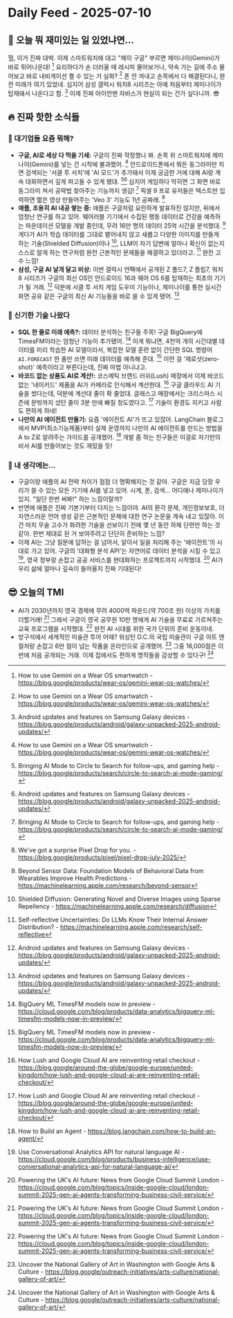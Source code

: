 # Daily Feed - 2025-07-10

## 👋 오늘 뭐 재미있는 일 있었냐면...

헐, 이거 진짜 대박. 이제 스마트워치에 대고 "헤이 구글" 부르면 제미나이(Gemini)가 바로 튀어나온대! [^6] 요리하다가 손 더러울 때 레시피 물어보거나, 약속 가는 길에 주소 물어보고 바로 내비게이션 켤 수 있는 거 실화? [^6] 폰 안 꺼내고 손목에서 다 해결된다니, 완전 미래가 여기 있었네. 심지어 삼성 갤럭시 워치8 시리즈는 아예 처음부터 제미나이가 탑재돼서 나온다고 함. [^8] 이제 진짜 아이언맨 자비스가 현실이 되는 건가 싶다니까. 😎

## 🔥 진짜 핫한 소식들

### 📱 대기업들 요즘 뭐해?

- **구글, AI로 세상 다 먹을 기세:** 구글이 진짜 작정했나 봐. 손목 위 스마트워치에 제미나이(Gemini)를 넣는 건 시작에 불과했어. [^6] 안드로이드폰에서 뭐든 동그라미만 치면 검색되는 '서클 투 서치'에 'AI 모드'가 추가돼서 이제 궁금한 거에 대해 AI랑 계속 대화하면서 깊게 파고들 수 있게 됐대. [^7][^8] 심지어 게임하다 막히면 그 화면 바로 동그라미 쳐서 공략법 찾아주는 기능까지 생김! [^7] 픽셀 9 프로 유저들은 텍스트만 입력하면 짧은 영상 만들어주는 'Veo 3' 기능도 1년 공짜래. [^12]
- **애플, 조용히 AI 내공 쌓는 중:** 애플은 구글처럼 요란하게 발표하진 않지만, 뒤에서 엄청난 연구를 하고 있어. 웨어러블 기기에서 수집된 행동 데이터로 건강을 예측하는 파운데이션 모델을 개발 중인데, 무려 16만 명의 데이터 25억 시간을 분석했대. [^4] 게다가 AI가 학습 데이터를 그대로 뱉어내지 않고 새롭고 다양한 이미지를 만들게 하는 기술(Shielded Diffusion)이나 [^3], LLM이 자기 답변에 얼마나 확신이 없는지 스스로 알게 하는 연구처럼 완전 근본적인 문제들을 해결하고 있더라고. [^10] 완전 고수 느낌!
- **삼성, 구글 AI 날개 달고 비상:** 이번 갤럭시 언팩에서 공개된 Z 폴드7, Z 플립7, 워치8 시리즈가 구글의 최신 OS인 안드로이드 16과 웨어 OS 6를 탑재하는 최초의 기기가 될 거래. [^8] 덕분에 서클 투 서치 게임 도우미 기능이나, 제미나이를 통한 실시간 화면 공유 같은 구글의 최신 AI 기능들을 바로 쓸 수 있게 됐어. [^8]

### 🤖 신기한 기술 나왔다

- **SQL 한 줄로 미래 예측?:** 데이터 분석하는 친구들 주목! 구글 BigQuery에 TimesFM이라는 엄청난 기능이 추가됐어. [^9] 이게 뭐냐면, 4천억 개의 시간대별 데이터를 미리 학습한 AI 모델이라서, 복잡한 모델 훈련 없이 간단한 SQL 명령어 `AI.FORECAST` 한 줄만 쓰면 미래 데이터를 예측해 준대. [^9] 이런 걸 '제로샷(zero-shot)' 예측이라고 부른다는데, 진짜 마법 아니냐고.
- **바코드 없는 상품도 AI로 계산!:** 코스메틱 브랜드 러쉬(Lush) 매장에서 이제 바코드 없는 '네이키드' 제품을 AI가 카메라로 인식해서 계산한대. [^5] 구글 클라우드 AI 기술을 썼다는데, 덕분에 계산대 줄이 확 줄었대. 글래스고 매장에서는 크리스마스 시즌에 문밖까지 섰던 줄이 3분 만에 빠질 정도였다고. [^5] 기술이 환경도 지키고 사람도 편하게 하네!
- **나만의 AI 에이전트 만들기:** 요즘 '에이전트 AI'가 뜨고 있잖아. LangChain 블로그에서 MVP(최소기능제품)부터 실제 운영까지 나만의 AI 에이전트를 만드는 방법을 A to Z로 알려주는 가이드를 공개했어. [^14] 개발 좀 하는 친구들은 이걸로 자기만의 비서 AI를 만들어보는 것도 재밌을 듯!

### 💭 내 생각에는...

- 구글이랑 애플의 AI 전략 차이가 점점 더 명확해지는 것 같아. 구글은 지금 당장 우리가 쓸 수 있는 모든 기기에 AI를 넣고 있어. 시계, 폰, 검색... 어디에나 제미나이가 있지. "일단 한번 써봐!" 하는 느낌이랄까?
- 반면에 애플은 진짜 기본기부터 다지는 느낌이야. AI의 환각 문제, 개인정보보호, 더 자연스러운 언어 생성 같은 근본적인 문제에 대한 연구 논문을 계속 내고 있잖아. 이건 마치 무술 고수가 화려한 기술을 선보이기 전에 몇 년 동안 하체 단련만 하는 것 같아. 한번 제대로 된 거 보여주려고 단단히 준비하는 느낌?
- 이제 AI는 그냥 질문에 답하는 걸 넘어서, 알아서 일을 처리해 주는 '에이전트'의 시대로 가고 있어. 구글의 '대화형 분석 API'는 자연어로 데이터 분석을 시킬 수 있고 [^13], 영국 정부랑 손잡고 공공 서비스를 현대화하는 프로젝트까지 시작했대. [^2] AI가 우리 삶에 얼마나 깊숙이 들어올지 진짜 기대된다!

## 😎 오늘의 TMI

- AI가 2030년까지 영국 경제에 무려 4000억 파운드(약 700조 원) 이상의 가치를 더할거래! [^2] 그래서 구글이 영국 공무원 10만 명에게 AI 기술을 무료로 가르쳐주는 교육 프로그램을 시작했대. [^2] 완전 AI 시대를 위한 국가 단위의 준비 운동이네.
- 방구석에서 세계적인 미술관 투어 어때? 워싱턴 D.C.의 국립 미술관이 구글 아트 앤 컬처랑 손잡고 6만 점이 넘는 작품을 온라인으로 공개했어. [^1] 그중 16,000점은 이번에 처음 공개되는 거래. 이제 집에서도 편하게 명작들을 감상할 수 있다구! [^1]

[^1]: Uncover the National Gallery of Art in Washington with Google Arts & Culture - https://blog.google/outreach-initiatives/arts-culture/national-gallery-of-art/
[^2]: Powering the UK's AI future: News from Google Cloud Summit London - https://cloud.google.com/blog/topics/inside-google-cloud/london-summit-2025-gen-ai-agents-transforming-business-civil-service/
[^3]: Shielded Diffusion: Generating Novel and Diverse Images using Sparse Repellency - https://machinelearning.apple.com/research/diffusion
[^4]: Beyond Sensor Data: Foundation Models of Behavioral Data from Wearables Improve Health Predictions - https://machinelearning.apple.com/research/beyond-sensor
[^5]: How Lush and Google Cloud AI are reinventing retail checkout - https://blog.google/around-the-globe/google-europe/united-kingdom/how-lush-and-google-cloud-ai-are-reinventing-retail-checkout/
[^6]: How to use Gemini on a Wear OS smartwatch - https://blog.google/products/wear-os/gemini-wear-os-watches/
[^7]: Bringing AI Mode to Circle to Search for follow-ups, and gaming help - https://blog.google/products/search/circle-to-search-ai-mode-gaming/
[^8]: Android updates and features on Samsung Galaxy devices - https://blog.google/products/android/galaxy-unpacked-2025-android-updates/
[^9]: BigQuery ML TimesFM models now in preview - https://cloud.google.com/blog/products/data-analytics/bigquery-ml-timesfm-models-now-in-preview/
[^10]: Self-reflective Uncertainties: Do LLMs Know Their Internal Answer Distribution? - https://machinelearning.apple.com/research/self-reflective
[^11]: CommVQ: Commutative Vector Quantization for KV Cache Compression - https://machinelearning.apple.com/research/commutative-vector-quantization
[^12]: We've got a surprise Pixel Drop for you. - https://blog.google/products/pixel/pixel-drop-july-2025/
[^13]: Use Conversational Analytics API for natural language AI - https://cloud.google.com/blog/products/business-intelligence/use-conversational-analytics-api-for-natural-language-ai/
[^14]: How to Build an Agent - https://blog.langchain.com/how-to-build-an-agent/
[^15]: A Variational Framework for Improving Naturalness in Generative Spoken Language Models - https://machinelearning.apple.com/research/naturalness
[^16]: Addressing Misspecification in Simulation-based Inference through Data-driven Calibration - https://machinelearning.apple.com/research/addressing-misspecification
[^17]: Target Concrete Score Matching: A Holistic Framework for Discrete Diffusion - https://machinelearning.apple.com/research/target-concrete
[^18]: Faster Rates for Private Adversarial Bandits - https://machinelearning.apple.com/research/private-adversarial-bandits